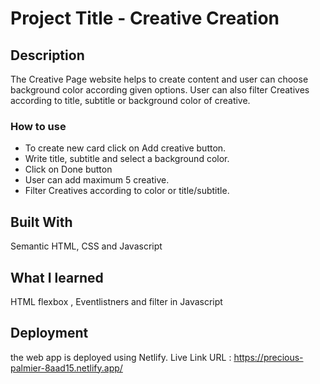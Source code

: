 # Project Title - Creative Creation

## Description
  The Creative Page website helps to create content and user can choose background color according given options.
User can also filter Creatives according to title, subtitle or background color of creative.

### How to use
- To create new card click on Add creative button.
- Write title, subtitle and select a background color.
- Click on Done button
- User can add maximum 5 creative.
- Filter Creatives according to color or title/subtitle.

## Built With
 Semantic HTML, CSS and Javascript
 
## What I learned
HTML flexbox , Eventlistners and filter in Javascript
 
## Deployment
the web app is deployed using Netlify. Live Link URL : https://precious-palmier-8aad15.netlify.app/

